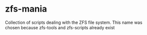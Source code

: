 zfs-mania
=========

Collection of scripts dealing with the ZFS file system. This name was chosen because zfs-tools and zfs-scripts already exist
